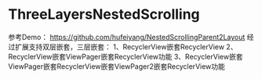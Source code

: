# ThreeLayersNestedScrolling
参考Demo： https://github.com/hufeiyang/NestedScrollingParent2Layout
经过扩展支持双层嵌套，三层嵌套：
   1、RecyclerView嵌套RecyclerView
   2、RecyclerView嵌套ViewPager嵌套RecyclerView功能
   3、RecyclerView嵌套ViewPager嵌套RecyclerView嵌套ViewPager2嵌套RecyclerView功能
